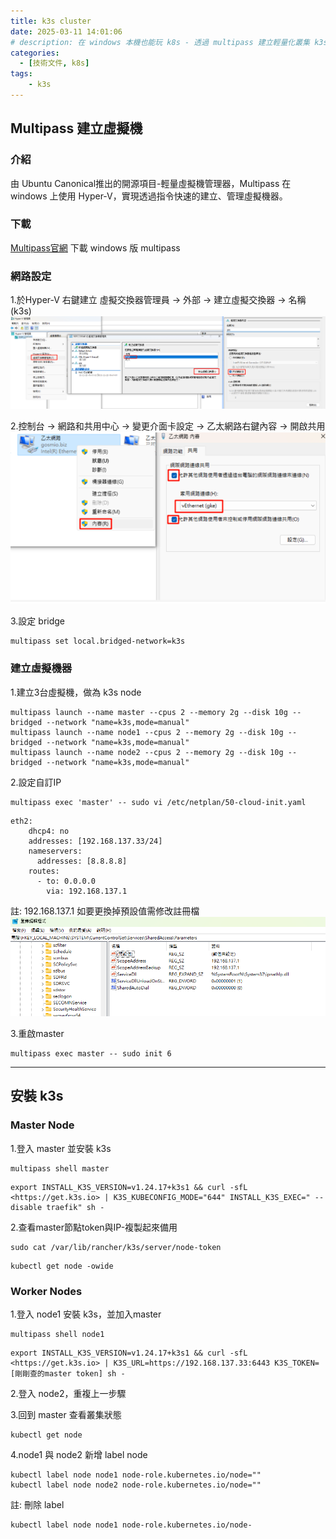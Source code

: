 ```yaml
---
title: k3s cluster
date: 2025-03-11 14:01:06
# description: 在 windows 本機也能玩 k8s - 透過 multipass 建立輕量化叢集 k3s。
categories: 
  - [技術文件, k8s]
tags:
    - k3s
---
```


## Multipass 建立虛擬機

### 介紹
由 Ubuntu Canonical推出的開源項目-輕量虛擬機管理器，Multipass 在 windows 上使用 Hyper-V，實現透過指令快速的建立、管理虛擬機器。

<!--more-->

### 下載
[Multipass官網](https://canonical.com/multipass) 下載 windows 版 multipass

### 網路設定
1.於Hyper-V 右鍵建立 虛擬交換器管理員 ->  外部 -> 建立虛擬交換器 -> 名稱(k3s)
![01](../images/k3s-cluster/01.png)

2.控制台 -> 網路和共用中心 -> 變更介面卡設定 -> 乙太網路右鍵內容 -> 開啟共用
![02](../images/k3s-cluster/02.png)

3.設定 bridge
```
multipass set local.bridged-network=k3s
```

### 建立虛擬機器
1.建立3台虛擬機，做為 k3s node
```
multipass launch --name master --cpus 2 --memory 2g --disk 10g --bridged --network "name=k3s,mode=manual"
multipass launch --name node1 --cpus 2 --memory 2g --disk 10g --bridged --network "name=k3s,mode=manual"
multipass launch --name node2 --cpus 2 --memory 2g --disk 10g --bridged --network "name=k3s,mode=manual"
```

2.設定自訂IP
```
multipass exec 'master' -- sudo vi /etc/netplan/50-cloud-init.yaml
```
```
eth2:
    dhcp4: no
    addresses: [192.168.137.33/24]
    nameservers:
      addresses: [8.8.8.8]
    routes:
      - to: 0.0.0.0
        via: 192.168.137.1
```
註: 192.168.137.1 如要更換掉預設值需修改註冊檔
![03](../images/k3s-cluster/03.png)

3.重啟master
```
multipass exec master -- sudo init 6
```
---

## 安裝 k3s

### Master Node
1.登入 master 並安裝 k3s
```
multipass shell master
```
```
export INSTALL_K3S_VERSION=v1.24.17+k3s1 && curl -sfL <https://get.k3s.io> | K3S_KUBECONFIG_MODE="644" INSTALL_K3S_EXEC=" --disable traefik" sh -
```

2.查看master節點token與IP-複製起來備用
```
sudo cat /var/lib/rancher/k3s/server/node-token
```
```
kubectl get node -owide
```

### Worker Nodes
1.登入 node1 安裝 k3s，並加入master
```
multipass shell node1
```
```
export INSTALL_K3S_VERSION=v1.24.17+k3s1 && curl -sfL <https://get.k3s.io> | K3S_URL=https://192.168.137.33:6443 K3S_TOKEN=[剛剛查的master token] sh -
```
2.登入 node2，重複上一步驟

3.回到 master 查看叢集狀態
```
kubectl get node
```

4.node1 與 node2 新增 label node
```
kubectl label node node1 node-role.kubernetes.io/node=""
kubectl label node node2 node-role.kubernetes.io/node=""
```

註: 刪除 label
```
kubectl label node node1 node-role.kubernetes.io/node-
```